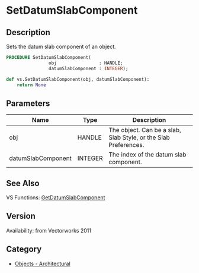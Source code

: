 # SetDatumSlabComponent

## Description
Sets the datum slab component of an object.

```pascal
PROCEDURE SetDatumSlabComponent(
				obj                : HANDLE;
				datumSlabComponent : INTEGER);
```

```python
def vs.SetDatumSlabComponent(obj, datumSlabComponent):
    return None
```

## Parameters
|Name|Type|Description|
|---|---|---|
|obj|HANDLE|The object. Can be a slab, Slab Style, or the Slab Preferences.|
|datumSlabComponent|INTEGER|The index of the datum slab component.|

## See Also
VS Functions:
[GetDatumSlabComponent](GetDatumSlabComponent.md)

## Version
Availability: from Vectorworks 2011

## Category
* [Objects - Architectural](../Categories/Objects%20-%20Architectural.md)
